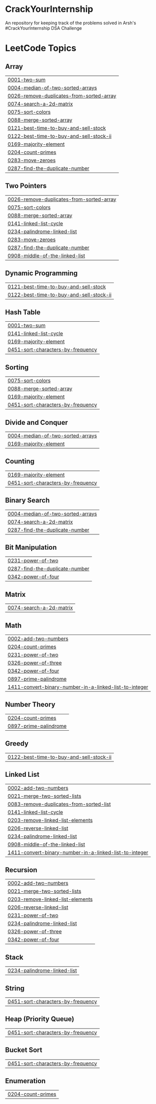 # CrackYourInternship
An repository for keeping track of the problems solved in Arsh's #CrackYourInternship DSA Challenge 

<!---LeetCode Topics Start-->
# LeetCode Topics
## Array
|  |
| ------- |
| [0001-two-sum](https://github.com/Manojkumar-05/CrackYourInternship/tree/master/0001-two-sum) |
| [0004-median-of-two-sorted-arrays](https://github.com/Manojkumar-05/CrackYourInternship/tree/master/0004-median-of-two-sorted-arrays) |
| [0026-remove-duplicates-from-sorted-array](https://github.com/Manojkumar-05/CrackYourInternship/tree/master/0026-remove-duplicates-from-sorted-array) |
| [0074-search-a-2d-matrix](https://github.com/Manojkumar-05/CrackYourInternship/tree/master/0074-search-a-2d-matrix) |
| [0075-sort-colors](https://github.com/Manojkumar-05/CrackYourInternship/tree/master/0075-sort-colors) |
| [0088-merge-sorted-array](https://github.com/Manojkumar-05/CrackYourInternship/tree/master/0088-merge-sorted-array) |
| [0121-best-time-to-buy-and-sell-stock](https://github.com/Manojkumar-05/CrackYourInternship/tree/master/0121-best-time-to-buy-and-sell-stock) |
| [0122-best-time-to-buy-and-sell-stock-ii](https://github.com/Manojkumar-05/CrackYourInternship/tree/master/0122-best-time-to-buy-and-sell-stock-ii) |
| [0169-majority-element](https://github.com/Manojkumar-05/CrackYourInternship/tree/master/0169-majority-element) |
| [0204-count-primes](https://github.com/Manojkumar-05/CrackYourInternship/tree/master/0204-count-primes) |
| [0283-move-zeroes](https://github.com/Manojkumar-05/CrackYourInternship/tree/master/0283-move-zeroes) |
| [0287-find-the-duplicate-number](https://github.com/Manojkumar-05/CrackYourInternship/tree/master/0287-find-the-duplicate-number) |
## Two Pointers
|  |
| ------- |
| [0026-remove-duplicates-from-sorted-array](https://github.com/Manojkumar-05/CrackYourInternship/tree/master/0026-remove-duplicates-from-sorted-array) |
| [0075-sort-colors](https://github.com/Manojkumar-05/CrackYourInternship/tree/master/0075-sort-colors) |
| [0088-merge-sorted-array](https://github.com/Manojkumar-05/CrackYourInternship/tree/master/0088-merge-sorted-array) |
| [0141-linked-list-cycle](https://github.com/Manojkumar-05/CrackYourInternship/tree/master/0141-linked-list-cycle) |
| [0234-palindrome-linked-list](https://github.com/Manojkumar-05/CrackYourInternship/tree/master/0234-palindrome-linked-list) |
| [0283-move-zeroes](https://github.com/Manojkumar-05/CrackYourInternship/tree/master/0283-move-zeroes) |
| [0287-find-the-duplicate-number](https://github.com/Manojkumar-05/CrackYourInternship/tree/master/0287-find-the-duplicate-number) |
| [0908-middle-of-the-linked-list](https://github.com/Manojkumar-05/CrackYourInternship/tree/master/0908-middle-of-the-linked-list) |
## Dynamic Programming
|  |
| ------- |
| [0121-best-time-to-buy-and-sell-stock](https://github.com/Manojkumar-05/CrackYourInternship/tree/master/0121-best-time-to-buy-and-sell-stock) |
| [0122-best-time-to-buy-and-sell-stock-ii](https://github.com/Manojkumar-05/CrackYourInternship/tree/master/0122-best-time-to-buy-and-sell-stock-ii) |
## Hash Table
|  |
| ------- |
| [0001-two-sum](https://github.com/Manojkumar-05/CrackYourInternship/tree/master/0001-two-sum) |
| [0141-linked-list-cycle](https://github.com/Manojkumar-05/CrackYourInternship/tree/master/0141-linked-list-cycle) |
| [0169-majority-element](https://github.com/Manojkumar-05/CrackYourInternship/tree/master/0169-majority-element) |
| [0451-sort-characters-by-frequency](https://github.com/Manojkumar-05/CrackYourInternship/tree/master/0451-sort-characters-by-frequency) |
## Sorting
|  |
| ------- |
| [0075-sort-colors](https://github.com/Manojkumar-05/CrackYourInternship/tree/master/0075-sort-colors) |
| [0088-merge-sorted-array](https://github.com/Manojkumar-05/CrackYourInternship/tree/master/0088-merge-sorted-array) |
| [0169-majority-element](https://github.com/Manojkumar-05/CrackYourInternship/tree/master/0169-majority-element) |
| [0451-sort-characters-by-frequency](https://github.com/Manojkumar-05/CrackYourInternship/tree/master/0451-sort-characters-by-frequency) |
## Divide and Conquer
|  |
| ------- |
| [0004-median-of-two-sorted-arrays](https://github.com/Manojkumar-05/CrackYourInternship/tree/master/0004-median-of-two-sorted-arrays) |
| [0169-majority-element](https://github.com/Manojkumar-05/CrackYourInternship/tree/master/0169-majority-element) |
## Counting
|  |
| ------- |
| [0169-majority-element](https://github.com/Manojkumar-05/CrackYourInternship/tree/master/0169-majority-element) |
| [0451-sort-characters-by-frequency](https://github.com/Manojkumar-05/CrackYourInternship/tree/master/0451-sort-characters-by-frequency) |
## Binary Search
|  |
| ------- |
| [0004-median-of-two-sorted-arrays](https://github.com/Manojkumar-05/CrackYourInternship/tree/master/0004-median-of-two-sorted-arrays) |
| [0074-search-a-2d-matrix](https://github.com/Manojkumar-05/CrackYourInternship/tree/master/0074-search-a-2d-matrix) |
| [0287-find-the-duplicate-number](https://github.com/Manojkumar-05/CrackYourInternship/tree/master/0287-find-the-duplicate-number) |
## Bit Manipulation
|  |
| ------- |
| [0231-power-of-two](https://github.com/Manojkumar-05/CrackYourInternship/tree/master/0231-power-of-two) |
| [0287-find-the-duplicate-number](https://github.com/Manojkumar-05/CrackYourInternship/tree/master/0287-find-the-duplicate-number) |
| [0342-power-of-four](https://github.com/Manojkumar-05/CrackYourInternship/tree/master/0342-power-of-four) |
## Matrix
|  |
| ------- |
| [0074-search-a-2d-matrix](https://github.com/Manojkumar-05/CrackYourInternship/tree/master/0074-search-a-2d-matrix) |
## Math
|  |
| ------- |
| [0002-add-two-numbers](https://github.com/Manojkumar-05/CrackYourInternship/tree/master/0002-add-two-numbers) |
| [0204-count-primes](https://github.com/Manojkumar-05/CrackYourInternship/tree/master/0204-count-primes) |
| [0231-power-of-two](https://github.com/Manojkumar-05/CrackYourInternship/tree/master/0231-power-of-two) |
| [0326-power-of-three](https://github.com/Manojkumar-05/CrackYourInternship/tree/master/0326-power-of-three) |
| [0342-power-of-four](https://github.com/Manojkumar-05/CrackYourInternship/tree/master/0342-power-of-four) |
| [0897-prime-palindrome](https://github.com/Manojkumar-05/CrackYourInternship/tree/master/0897-prime-palindrome) |
| [1411-convert-binary-number-in-a-linked-list-to-integer](https://github.com/Manojkumar-05/CrackYourInternship/tree/master/1411-convert-binary-number-in-a-linked-list-to-integer) |
## Number Theory
|  |
| ------- |
| [0204-count-primes](https://github.com/Manojkumar-05/CrackYourInternship/tree/master/0204-count-primes) |
| [0897-prime-palindrome](https://github.com/Manojkumar-05/CrackYourInternship/tree/master/0897-prime-palindrome) |
## Greedy
|  |
| ------- |
| [0122-best-time-to-buy-and-sell-stock-ii](https://github.com/Manojkumar-05/CrackYourInternship/tree/master/0122-best-time-to-buy-and-sell-stock-ii) |
## Linked List
|  |
| ------- |
| [0002-add-two-numbers](https://github.com/Manojkumar-05/CrackYourInternship/tree/master/0002-add-two-numbers) |
| [0021-merge-two-sorted-lists](https://github.com/Manojkumar-05/CrackYourInternship/tree/master/0021-merge-two-sorted-lists) |
| [0083-remove-duplicates-from-sorted-list](https://github.com/Manojkumar-05/CrackYourInternship/tree/master/0083-remove-duplicates-from-sorted-list) |
| [0141-linked-list-cycle](https://github.com/Manojkumar-05/CrackYourInternship/tree/master/0141-linked-list-cycle) |
| [0203-remove-linked-list-elements](https://github.com/Manojkumar-05/CrackYourInternship/tree/master/0203-remove-linked-list-elements) |
| [0206-reverse-linked-list](https://github.com/Manojkumar-05/CrackYourInternship/tree/master/0206-reverse-linked-list) |
| [0234-palindrome-linked-list](https://github.com/Manojkumar-05/CrackYourInternship/tree/master/0234-palindrome-linked-list) |
| [0908-middle-of-the-linked-list](https://github.com/Manojkumar-05/CrackYourInternship/tree/master/0908-middle-of-the-linked-list) |
| [1411-convert-binary-number-in-a-linked-list-to-integer](https://github.com/Manojkumar-05/CrackYourInternship/tree/master/1411-convert-binary-number-in-a-linked-list-to-integer) |
## Recursion
|  |
| ------- |
| [0002-add-two-numbers](https://github.com/Manojkumar-05/CrackYourInternship/tree/master/0002-add-two-numbers) |
| [0021-merge-two-sorted-lists](https://github.com/Manojkumar-05/CrackYourInternship/tree/master/0021-merge-two-sorted-lists) |
| [0203-remove-linked-list-elements](https://github.com/Manojkumar-05/CrackYourInternship/tree/master/0203-remove-linked-list-elements) |
| [0206-reverse-linked-list](https://github.com/Manojkumar-05/CrackYourInternship/tree/master/0206-reverse-linked-list) |
| [0231-power-of-two](https://github.com/Manojkumar-05/CrackYourInternship/tree/master/0231-power-of-two) |
| [0234-palindrome-linked-list](https://github.com/Manojkumar-05/CrackYourInternship/tree/master/0234-palindrome-linked-list) |
| [0326-power-of-three](https://github.com/Manojkumar-05/CrackYourInternship/tree/master/0326-power-of-three) |
| [0342-power-of-four](https://github.com/Manojkumar-05/CrackYourInternship/tree/master/0342-power-of-four) |
## Stack
|  |
| ------- |
| [0234-palindrome-linked-list](https://github.com/Manojkumar-05/CrackYourInternship/tree/master/0234-palindrome-linked-list) |
## String
|  |
| ------- |
| [0451-sort-characters-by-frequency](https://github.com/Manojkumar-05/CrackYourInternship/tree/master/0451-sort-characters-by-frequency) |
## Heap (Priority Queue)
|  |
| ------- |
| [0451-sort-characters-by-frequency](https://github.com/Manojkumar-05/CrackYourInternship/tree/master/0451-sort-characters-by-frequency) |
## Bucket Sort
|  |
| ------- |
| [0451-sort-characters-by-frequency](https://github.com/Manojkumar-05/CrackYourInternship/tree/master/0451-sort-characters-by-frequency) |
## Enumeration
|  |
| ------- |
| [0204-count-primes](https://github.com/Manojkumar-05/CrackYourInternship/tree/master/0204-count-primes) |
<!---LeetCode Topics End-->